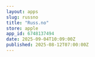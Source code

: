 ```yaml
---
layout: apps
slug: russno
title: "Russ.no"
store: apple
app_id: 6748137494
date: 2025-09-04T10:09:00Z
published: 2025-08-12T07:00:00Z
---
```

